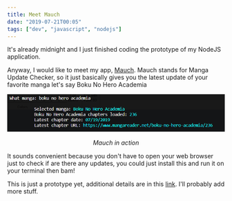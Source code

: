 ```yaml
---
title: Meet Mauch
date: "2019-07-21T00:05"
tags: ["dev", "javascript", "nodejs"]
---
```


It's already midnight and I just finished coding the prototype of my NodeJS application. 

Anyway, I would like to meet my app, <a href="https://github.com/ThanMatt/manga-update-checker" target="_blank">Mauch</a>. Mauch stands for Manga Update Checker, so it just basically gives you the latest update of your favorite manga let's say Boku No Hero Academia

![Mauch-in-action](mauch.png)
<center><i>Mauch in action</i></center>

It sounds convenient because you don't have to open your web browser just to check if are there any updates, you could just install this and run it on your terminal then bam!

This is just a prototype yet, additional details are in this <a href="https://github.com/ThanMatt/manga-update-checker" target="_blank">link</a>. I'll probably add more stuff.